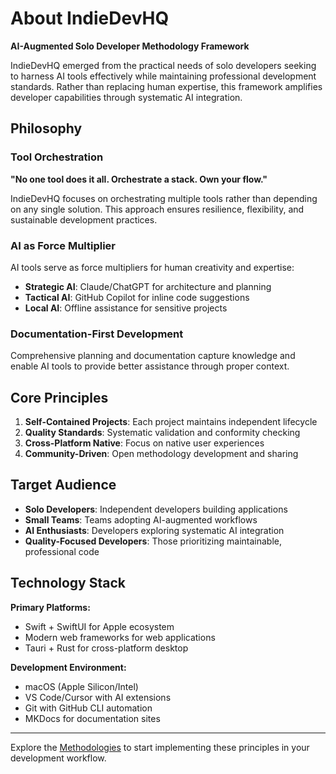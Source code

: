 # About IndieDevHQ

**AI-Augmented Solo Developer Methodology Framework**

IndieDevHQ emerged from the practical needs of solo developers seeking to harness AI tools effectively while maintaining professional development standards. Rather than replacing human expertise, this framework amplifies developer capabilities through systematic AI integration.

## Philosophy

### Tool Orchestration
**"No one tool does it all. Orchestrate a stack. Own your flow."**

IndieDevHQ focuses on orchestrating multiple tools rather than depending on any single solution. This approach ensures resilience, flexibility, and sustainable development practices.

### AI as Force Multiplier
AI tools serve as force multipliers for human creativity and expertise:
- **Strategic AI**: Claude/ChatGPT for architecture and planning
- **Tactical AI**: GitHub Copilot for inline code suggestions
- **Local AI**: Offline assistance for sensitive projects

### Documentation-First Development
Comprehensive planning and documentation capture knowledge and enable AI tools to provide better assistance through proper context.

## Core Principles

1. **Self-Contained Projects**: Each project maintains independent lifecycle
2. **Quality Standards**: Systematic validation and conformity checking
3. **Cross-Platform Native**: Focus on native user experiences
4. **Community-Driven**: Open methodology development and sharing

## Target Audience

- **Solo Developers**: Independent developers building applications
- **Small Teams**: Teams adopting AI-augmented workflows
- **AI Enthusiasts**: Developers exploring systematic AI integration
- **Quality-Focused Developers**: Those prioritizing maintainable, professional code

## Technology Stack

**Primary Platforms:**
- Swift + SwiftUI for Apple ecosystem
- Modern web frameworks for web applications
- Tauri + Rust for cross-platform desktop

**Development Environment:**
- macOS (Apple Silicon/Intel)
- VS Code/Cursor with AI extensions
- Git with GitHub CLI automation
- MKDocs for documentation sites

---

Explore the [Methodologies](methodologies/_index.md) to start implementing these principles in your development workflow.